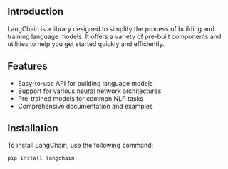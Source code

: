 ## Introduction

LangChain is a library designed to simplify the process of building and training language models. It offers a variety of pre-built components and utilities to help you get started quickly and efficiently.

## Features

- Easy-to-use API for building language models
- Support for various neural network architectures
- Pre-trained models for common NLP tasks
- Comprehensive documentation and examples

## Installation

To install LangChain, use the following command:

```bash
pip install langchain
